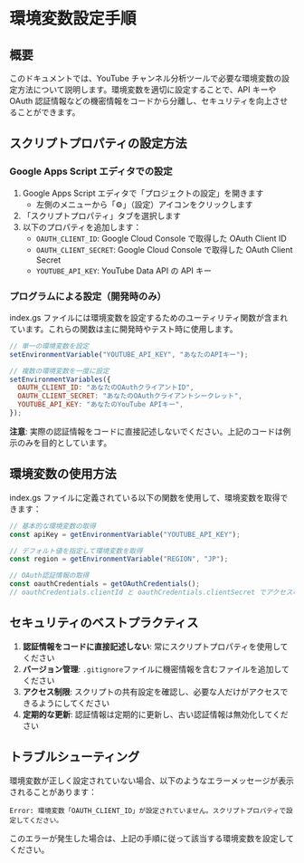 # 環境変数設定手順

## 概要

このドキュメントでは、YouTube チャンネル分析ツールで必要な環境変数の設定方法について説明します。環境変数を適切に設定することで、API キーや OAuth 認証情報などの機密情報をコードから分離し、セキュリティを向上させることができます。

## スクリプトプロパティの設定方法

### Google Apps Script エディタでの設定

1. Google Apps Script エディタで「プロジェクトの設定」を開きます
   - 左側のメニューから「⚙️」（設定）アイコンをクリックします
2. 「スクリプトプロパティ」タブを選択します
3. 以下のプロパティを追加します：
   - `OAUTH_CLIENT_ID`: Google Cloud Console で取得した OAuth Client ID
   - `OAUTH_CLIENT_SECRET`: Google Cloud Console で取得した OAuth Client Secret
   - `YOUTUBE_API_KEY`: YouTube Data API の API キー

### プログラムによる設定（開発時のみ）

index.gs ファイルには環境変数を設定するためのユーティリティ関数が含まれています。これらの関数は主に開発時やテスト時に使用します。

```javascript
// 単一の環境変数を設定
setEnvironmentVariable("YOUTUBE_API_KEY", "あなたのAPIキー");

// 複数の環境変数を一度に設定
setEnvironmentVariables({
  OAUTH_CLIENT_ID: "あなたのOAuthクライアントID",
  OAUTH_CLIENT_SECRET: "あなたのOAuthクライアントシークレット",
  YOUTUBE_API_KEY: "あなたのYouTube APIキー",
});
```

**注意**: 実際の認証情報をコードに直接記述しないでください。上記のコードは例示のみを目的としています。

## 環境変数の使用方法

index.gs ファイルに定義されている以下の関数を使用して、環境変数を取得できます：

```javascript
// 基本的な環境変数の取得
const apiKey = getEnvironmentVariable("YOUTUBE_API_KEY");

// デフォルト値を指定して環境変数を取得
const region = getEnvironmentVariable("REGION", "JP");

// OAuth認証情報の取得
const oauthCredentials = getOAuthCredentials();
// oauthCredentials.clientId と oauthCredentials.clientSecret でアクセス可能
```

## セキュリティのベストプラクティス

1. **認証情報をコードに直接記述しない**: 常にスクリプトプロパティを使用してください
2. **バージョン管理**: `.gitignore`ファイルに機密情報を含むファイルを追加してください
3. **アクセス制限**: スクリプトの共有設定を確認し、必要な人だけがアクセスできるようにしてください
4. **定期的な更新**: 認証情報は定期的に更新し、古い認証情報は無効化してください

## トラブルシューティング

環境変数が正しく設定されていない場合、以下のようなエラーメッセージが表示されることがあります：

```
Error: 環境変数「OAUTH_CLIENT_ID」が設定されていません。スクリプトプロパティで設定してください。
```

このエラーが発生した場合は、上記の手順に従って該当する環境変数を設定してください。
